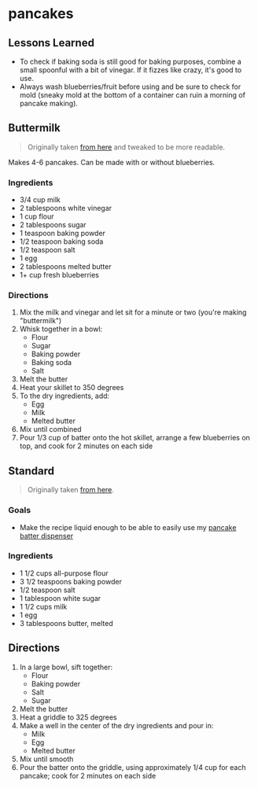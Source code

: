 # pancakes

## Lessons Learned

- To check if baking soda is still good for baking purposes, combine a small spoonful with a bit of vinegar. If it fizzes like crazy, it's good to use.
- Always wash blueberries/fruit before using and be sure to check for mold (sneaky mold at the bottom of a container can ruin a morning of pancake making).

## Buttermilk

> Originally taken [from here](https://pinchofyum.com/fluffiest-blueberry-pancakes) and tweaked to be more readable.

Makes 4-6 pancakes. Can be made with or without blueberries.

### Ingredients

- 3/4 cup milk
- 2 tablespoons white vinegar
- 1 cup flour
- 2 tablespoons sugar
- 1 teaspoon baking powder
- 1/2 teaspoon baking soda
- 1/2 teaspoon salt
- 1 egg
- 2 tablespoons melted butter
- 1+ cup fresh blueberries

### Directions

1. Mix the milk and vinegar and let sit for a minute or two (you're making "buttermilk")
1. Whisk together in a bowl:
    - Flour
    - Sugar
    - Baking powder
    - Baking soda
    - Salt
1. Melt the butter
1. Heat your skillet to 350 degrees
1. To the dry ingredients, add:
    - Egg
    - Milk
    - Melted butter
1. Mix until combined
1. Pour 1/3 cup of batter onto the hot skillet, arrange a few blueberries on top, and cook for 2 minutes on each side

## Standard

> Originally taken [from here](https://www.allrecipes.com/recipe/21014/good-old-fashioned-pancakes/).

### Goals

- Make the recipe liquid enough to be able to easily use my [pancake batter dispenser](https://www.google.com/url?sa=t&rct=j&q=&esrc=s&source=web&cd=31&ved=2ahUKEwjB1rDQ9PnnAhWpHjQIHY5pCykQFjAeegQIAxAB&url=https%3A%2F%2Fwww.amazon.com%2FPancake-Cupcake-Batter-Dispenser-KPKitchen%2Fdp%2FB00R48FNTE&usg=AOvVaw0rVHbNiQsagxs5F0kDy-Mt)

### Ingredients

- 1 1/2 cups all-purpose flour
- 3 1/2 teaspoons baking powder
- 1/2 teaspoon salt
- 1 tablespoon white sugar
- 1 1/2 cups milk
- 1 egg
- 3 tablespoons butter, melted

## Directions

1. In a large bowl, sift together:
    - Flour
    - Baking powder
    - Salt
    - Sugar
1. Melt the butter
1. Heat a griddle to 325 degrees
1. Make a well in the center of the dry ingredients and pour in:
    - Milk
    - Egg
    - Melted butter
1. Mix until smooth
1. Pour the batter onto the griddle, using approximately 1/4 cup for each pancake; cook for 2 minutes on each side
